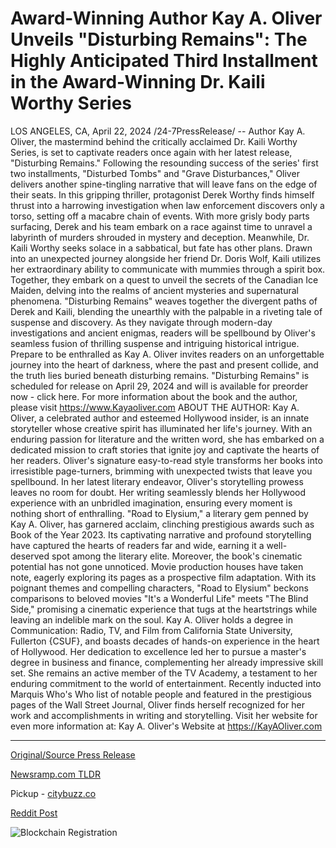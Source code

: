 # Award-Winning Author Kay A. Oliver Unveils "Disturbing Remains": The Highly Anticipated Third Installment in the Award-Winning Dr. Kaili Worthy Series

LOS ANGELES, CA, April 22, 2024 /24-7PressRelease/ -- Author Kay A. Oliver, the mastermind behind the critically acclaimed Dr. Kaili Worthy Series, is set to captivate readers once again with her latest release, "Disturbing Remains." Following the resounding success of the series' first two installments, "Disturbed Tombs" and "Grave Disturbances," Oliver delivers another spine-tingling narrative that will leave fans on the edge of their seats.  In this gripping thriller, protagonist Derek Worthy finds himself thrust into a harrowing investigation when law enforcement discovers only a torso, setting off a macabre chain of events. With more grisly body parts surfacing, Derek and his team embark on a race against time to unravel a labyrinth of murders shrouded in mystery and deception.  Meanwhile, Dr. Kaili Worthy seeks solace in a sabbatical, but fate has other plans. Drawn into an unexpected journey alongside her friend Dr. Doris Wolf, Kaili utilizes her extraordinary ability to communicate with mummies through a spirit box. Together, they embark on a quest to unveil the secrets of the Canadian Ice Maiden, delving into the realms of ancient mysteries and supernatural phenomena.  "Disturbing Remains" weaves together the divergent paths of Derek and Kaili, blending the unearthly with the palpable in a riveting tale of suspense and discovery. As they navigate through modern-day investigations and ancient enigmas, readers will be spellbound by Oliver's seamless fusion of thrilling suspense and intriguing historical intrigue.  Prepare to be enthralled as Kay A. Oliver invites readers on an unforgettable journey into the heart of darkness, where the past and present collide, and the truth lies buried beneath disturbing remains.  "Disturbing Remains" is scheduled for release on April 29, 2024 and will is available for preorder now - click here. For more information about the book and the author, please visit https://www.Kayaoliver.com  ABOUT THE AUTHOR:  Kay A. Oliver, a celebrated author and esteemed Hollywood insider, is an innate storyteller whose creative spirit has illuminated her life's journey. With an enduring passion for literature and the written word, she has embarked on a dedicated mission to craft stories that ignite joy and captivate the hearts of her readers. Oliver's signature easy-to-read style transforms her books into irresistible page-turners, brimming with unexpected twists that leave you spellbound. In her latest literary endeavor, Oliver's storytelling prowess leaves no room for doubt. Her writing seamlessly blends her Hollywood experience with an unbridled imagination, ensuring every moment is nothing short of enthralling.  "Road to Elysium," a literary gem penned by Kay A. Oliver, has garnered acclaim, clinching prestigious awards such as Book of the Year 2023. Its captivating narrative and profound storytelling have captured the hearts of readers far and wide, earning it a well-deserved spot among the literary elite.  Moreover, the book's cinematic potential has not gone unnoticed. Movie production houses have taken note, eagerly exploring its pages as a prospective film adaptation. With its poignant themes and compelling characters, "Road to Elysium" beckons comparisons to beloved movies "It's a Wonderful Life" meets "The Blind Side," promising a cinematic experience that tugs at the heartstrings while leaving an indelible mark on the soul.  Kay A. Oliver holds a degree in Communication: Radio, TV, and Film from California State University, Fullerton {CSUF}, and boasts decades of hands-on experience in the heart of Hollywood. Her dedication to excellence led her to pursue a master's degree in business and finance, complementing her already impressive skill set. She remains an active member of the TV Academy, a testament to her enduring commitment to the world of entertainment. Recently inducted into Marquis Who's Who list of notable people and featured in the prestigious pages of the Wall Street Journal, Oliver finds herself recognized for her work and accomplishments in writing and storytelling.  Visit her website for even more information at: Kay A. Oliver's Website at https://KayAOliver.com 

---

[Original/Source Press Release](https://www.24-7pressrelease.com/press-release/510237/award-winning-author-kay-a-oliver-unveils-disturbing-remains-the-highly-anticipated-third-installment-in-the-award-winning-dr-kaili-worthy-series)
                    

[Newsramp.com TLDR](https://newsramp.com/curated-news/kay-a-oliver-releases-gripping-new-thriller-disturbing-remains/bff569d8a6ea398a6f829112de5d9490) 


Pickup - [citybuzz.co](https://citybuzz.co/2024/04/22/award-winning-author-kay-a-oliver-unveils-disturbing-remains-the-highly-anticipated-third-installment-in-the-award-winning-dr-kaili-worthy-series)
 



[Reddit Post](https://www.reddit.com/r/BookNews/comments/1ca4fkm/kay_a_oliver_releases_gripping_new_thriller/) 



![Blockchain Registration](https://cdn.newsramp.app/24-7PressRelease/qrcode/244/22/moonshha.webp)